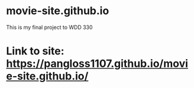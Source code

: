 # movie-site.github.io
This is my final project to WDD 330 

# Link to site: https://pangloss1107.github.io/movie-site.github.io/
